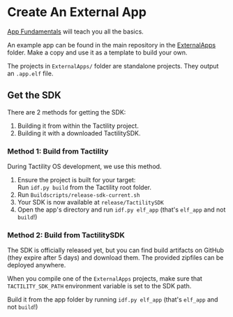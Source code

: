 # Create An External App

[App Fundamentals](app-fundamentals.md) will teach you all the basics.

An example app can be found in the main repository in the [ExternalApps](https://github.com/ByteWelder/Tactility/tree/main/ExternalApps) folder.
Make a copy and use it as a template to build your own.

The projects in `ExternalApps/` folder are standalone projects. They output an `.app.elf` file. 

## Get the SDK

There are 2 methods for getting the SDK:
1. Building it from within the Tactility project.
2. Building it with a downloaded TactilitySDK.

### Method 1: Build from Tactility

During Tactility OS development, we use this method.

1. Ensure the project is built for your target:<br/>Run `idf.py build` from the Tactility root folder.
2. Run `Buildscripts/release-sdk-current.sh`
3. Your SDK is now available at `release/TactilitySDK`
4. Open the app's directory and run `idf.py elf_app` (that's `elf_app` and not `build`!)

### Method 2: Build from TactilitySDK

The SDK is officially released yet, but you can find build artifacts on GitHub (they expire after 5 days) and download them.
The provided zipfiles can be deployed anywhere.

When you compile one of the `ExternalApps` projects, make sure that `TACTILITY_SDK_PATH` environment variable is set to the SDK path.

Build it from the app folder by running `idf.py elf_app` (that's `elf_app` and not `build`!)

